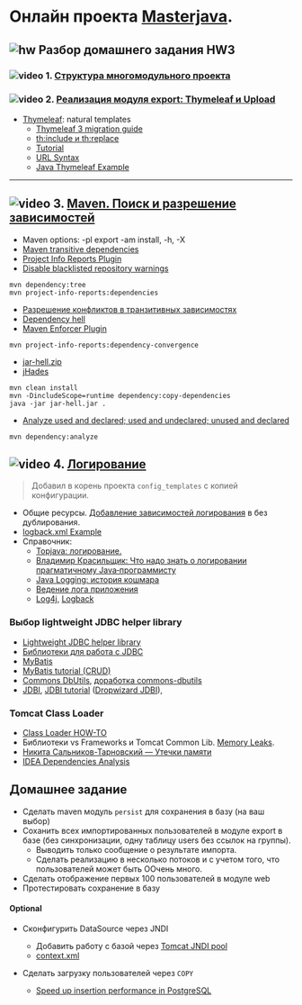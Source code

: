 # Онлайн проекта  <a href="https://github.com/JavaWebinar/masterjava">Masterjava</a>.

## ![hw](https://cloud.githubusercontent.com/assets/13649199/13672719/09593080-e6e7-11e5-81d1-5cb629c438ca.png) Разбор домашнего задания HW3

### ![video](https://cloud.githubusercontent.com/assets/13649199/13672715/06dbc6ce-e6e7-11e5-81a9-04fbddb9e488.png) 1. <a href="https://drive.google.com/open?id=0B9Ye2auQ_NsFOFFNYzB6VGdma2c">Структура многомодульного проекта</a>
### ![video](https://cloud.githubusercontent.com/assets/13649199/13672715/06dbc6ce-e6e7-11e5-81a9-04fbddb9e488.png) 2. <a href="https://drive.google.com/open?id=0B9Ye2auQ_NsFSDJYUXNRb0Z6NzA">Реализация модуля export: Thymeleaf и Upload</a>

- <a href="http://www.thymeleaf.org/">Thymeleaf</a>:  natural templates
   - <a href="http://www.thymeleaf.org/doc/articles/thymeleaf3migration.html">Thymeleaf 3 migration guide</a>
   - <a href="http://www.thymeleaf.org/doc/articles/layouts.html">th:include и th:replace</a>
   - <a href="http://www.thymeleaf.org/doc/tutorials/3.0/usingthymeleaf.html#conditional-expressions">Tutorial</a>
   - <a href="http://www.thymeleaf.org/doc/articles/standardurlsyntax.html">URL Syntax</a>
   - <a href="http://www.concretepage.com/thymeleaf/java-thymeleaf-example-getting-started-with-thymeleaf">Java Thymeleaf Example</a>

----------------

## ![video](https://cloud.githubusercontent.com/assets/13649199/13672715/06dbc6ce-e6e7-11e5-81a9-04fbddb9e488.png) 3. <a href="https://drive.google.com/open?id=0B9Ye2auQ_NsFRVRaei1IQlYxc1U">Maven. Поиск и разрешение зависимостей</a>
- Maven options: -pl export -am install, -h, -X
- <a href="https://maven.apache.org/guides/introduction/introduction-to-dependency-mechanism.html">Maven transitive dependencies</a>
- <a href="https://maven.apache.org/components/plugins/maven-project-info-reports-plugin/">Project Info Reports Plugin</a>
- <a href="http://stackoverflow.com/questions/28098566/maven-site-warning-the-repository-url-https-maven-repository-dev-java-net-no/40040093#40040093">Disable blacklisted repository warnings</a>
```
mvn dependency:tree
mvn project-info-reports:dependencies
```
- <a href="https://habrahabr.ru/company/jugru/blog/191246/">Разрешение конфликтов в транзитивных зависимостях</a>
- <a href="https://ru.wikipedia.org/wiki/Dependency_hell">Dependency hell</a>
- <a href="http://maven.apache.org/enforcer/maven-enforcer-plugin/">Maven Enforcer Plugin</a>
```
mvn project-info-reports:dependency-convergence
```
- <a href="https://storage.googleapis.com/google-code-archive-downloads/v2/code.google.com/javaway/jar-hell.zip">jar-hell.zip</a>
- <a href="http://jhades.github.io/">jHades</a>
```
mvn clean install
mvn -DincludeScope=runtime dependency:copy-dependencies
java -jar jar-hell.jar . 
```
- <a href="https://maven.apache.org/plugins/maven-dependency-plugin/analyze-mojo.html">Analyze used and declared; used and undeclared; unused and declared</a>
```
mvn dependency:analyze
```

## ![video](https://cloud.githubusercontent.com/assets/13649199/13672715/06dbc6ce-e6e7-11e5-81a9-04fbddb9e488.png) 4. <a href="https://drive.google.com/open?id=0B9Ye2auQ_NsFSTR0cTl4NjE1OEE">Логирование</a>

> Добавил в корень проекта `config_templates` с копией конфигурации.

- Общие ресурсы. <a href="http://www.slf4j.org/legacy.html">Добавление зависимостей логирования</a> в без дублирования.
- <a href="https://www.mkyong.com/logging/logback-xml-example">logback.xml Example</a>
- Справочник:
  - <a href="https://drive.google.com/open?id=0B9Ye2auQ_NsFaTdYUnpLNFFUeXM">Topjava: логирование.</a>
  - <a href="https://www.youtube.com/watch?v=j-i3NQiKbcc">Владимир Красильщик: Что надо знать о логировании прагматичному Java‑программисту</a>  
  - <a href="http://habrahabr.ru/post/113145/">Java Logging: история кошмара</a>
  - <a href="http://skipy.ru/useful/logging.html">Ведение лога приложения</a>
  - <a href="http://logging.apache.org/log4j/2.x/index.html">Log4j</a>, <a href="http://logback.qos.ch/">Logback</a>

### Выбор lightweight JDBC helper library
- <a href="http://stackoverflow.com/questions/7137929/lightweight-jdbc-helper-library-alternative-to-apache-commons-dbutils">Lightweight JDBC helper library</a>
- <a href="https://habrahabr.ru/company/luxoft/blog/280784/#ii5">Библиотеки для работа с JDBC</a>
- <a href="http://www.mybatis.org/mybatis-3/">MyBatis</a>
- <a href="http://sivalabs.in/2012/10/mybatis-tutorial-part-2-crud-operations-using-annotations/">MyBatis tutorial (CRUD)</a>
- <a href="https://commons.apache.org/proper/commons-dbutils/">Commons DbUtils</a>, <a href="https://habrahabr.ru/post/183204/">доработка commons-dbutils</a>
- <a href="http://jdbi.org/">JDBI</a>, <a href="http://zetcode.com/db/jdbi/">JDBI tutorial</a> (<a href="http://www.dropwizard.io/0.7.1/docs/manual/jdbi.html">Dropwizard JDBI</a>),

### Tomcat Class Loader
- <a href="https://tomcat.apache.org/tomcat-8.0-doc/class-loader-howto.html">Class Loader HOW-TO</a>
- Библиотеки vs Frameworks и Tomcat Common Lib. <a href="https://habrahabr.ru/post/222443/">Memory Leaks</a>. 
- <a href="https://www.youtube.com/watch?v=sSmQ6W-ovZE">Никита Сальников-Тарновский — Утечки памяти</a>
- <a href="https://www.jetbrains.com/help/idea/2016.2/dependencies-analysis.html">IDEA Dependencies Analysis</a>

## Домашнее задание
- Сделать maven модуль `persist` для сохранения в базу (на ваш выбор)
- Соханить всех импортированных пользователей в модуле export в базе (без синхронизации, одну таблицу users без ссылок на группы). 
  - Выводить только сообщение о результате импорта. 
  - Сделать реализацию в несколько потоков и с учетом того, что пользователей может быть ООчень много.   
- Сделать отображение первых 100 пользователей в модуле web
- Протестировать сохранение в базу 

#### Optional
- Сконфигурить DataSource через JNDI
  - Добавить работу с базой через <a href="https://github.com/JavaWebinar/topjava08/blob/doc/doc/lesson06.md#-7---Конфигурирование-tomcat-через-maven-plugin-jndi-lookup">Tomcat JNDI pool</a>
  - <a href="https://drive.google.com/open?id=0B9Ye2auQ_NsFUTdERjRwMmFzSlE">context.xml</a>

- Сделать загрузку пользователей через `COPY` 
  - <a href="http://stackoverflow.com/a/12207237/548473">Speed up insertion performance in PostgreSQL</a>
